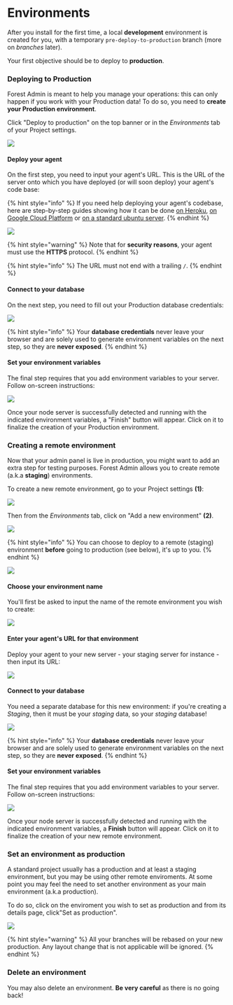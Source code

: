 # Environments

After you install for the first time, a local **development** environment is created for you, with a temporary `pre-deploy-to-production` branch (more on _branches_ later).

Your first objective should be to deploy to **production**.

### Deploying to Production

Forest Admin is meant to help you manage your operations: this can only happen if you work with your Production data! To do so, you need to **create your Production environment**.

Click "Deploy to production" on the top banner or in the _Environments_ tab of your Project settings.

![](../assets/environment-deploy-to-production.png)

#### Deploy your agent

On the first step, you need to input your agent's URL. This is the URL of the server onto which you have deployed (or will soon deploy) your agent's code base:

{% hint style="info" %}
If you need help deploying your agent's codebase, here are step-by-step guides showing how it can be done [on Heroku](cloud/deploy-on-heroku.md), [on Google Cloud Platform](cloud/deploy-on-gcp.md) or [on a standard ubuntu server](cloud/deploy-on-ubuntu.md).
{% endhint %}

![](../assets/environment-deploy-step-1.png)

{% hint style="warning" %}
Note that for **security reasons**, your agent must use the **HTTPS** protocol.
{% endhint %}

{% hint style="info" %}
The URL must not end with a trailing `/`.
{% endhint %}

#### Connect to your database

On the next step, you need to fill out your Production database credentials:

![](../assets/environment-deploy-step-2.png)

{% hint style="info" %}
Your **database credentials** never leave your browser and are solely used to generate environment variables on the next step, so they are **never exposed**.
{% endhint %}

#### Set your environment variables

The final step requires that you add environment variables to your server. Follow on-screen instructions:

![](../assets/environment-deploy-step-3.png)

Once your node server is successfully detected and running with the indicated environment variables, a "Finish" button will appear. Click on it to finalize the creation of your Production environment.

### Creating a remote environment

Now that your admin panel is live in production, you might want to add an extra step for testing purposes. Forest Admin allows you to create remote (a.k.a **staging**) environments.

To create a new remote environment, go to your Project settings **(1)**:

![](../assets/environment-project-settings.png)

Then from the _Environments_ tab, click on "Add a new environment" **(2)**.

![](../assets/environment-add-new.png)

{% hint style="info" %}
You can choose to deploy to a remote (staging) environment **before** going to production (see below), it's up to you.
{% endhint %}

![](../assets/environment-deploy-to.png)

#### Choose your environment name

You'll first be asked to input the name of the remote environment you wish to create:

![](../assets/environment-remote-step-1.png)

#### Enter your agent's URL for that environment

Deploy your agent to your new server - your staging server for instance - then input its URL:

![](../assets/environment-remote-step-2.png)

#### Connect to your database

You need a separate database for this new environment: if you're creating a _Staging_, then it must be your _staging_ data, so your _staging_ database!

![](../assets/environment-remote-step-3.png)

{% hint style="info" %}
Your **database credentials** never leave your browser and are solely used to generate environment variables on the next step, so they are **never exposed**.
{% endhint %}

#### Set your environment variables

The final step requires that you add environment variables to your server. Follow on-screen instructions:

![](../assets/environment-remote-step-4.png)

Once your node server is successfully detected and running with the indicated environment variables, a **Finish** button will appear. Click on it to finalize the creation of your new remote environment.

### Set an environment as production

A standard project usually has a production and at least a staging environment, but you may be using other remote enviroments. At some point you may feel the need to set another environment as your main environment (a.k.a production).

To do so, click on the enviroment you wish to set as production and from its details page, click"Set as production".

![](../assets/environment-set-as-production.png)

{% hint style="warning" %}
All your branches will be rebased on your new production. Any layout change that is not applicable will be ignored.
{% endhint %}

### Delete an environment

You may also delete an environment. **Be very careful** as there is no going back!
